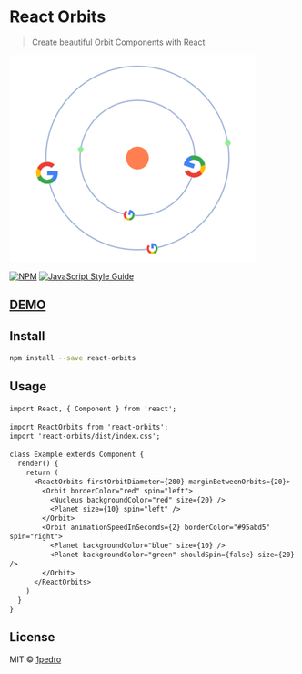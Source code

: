 # React Orbits

> Create beautiful Orbit Components with React

![Orbit](https://github.com/1pedro/react-orbits/blob/HEAD/assets/example.png?raw=true)

[![NPM](https://img.shields.io/npm/v/react-orbits.svg)](https://www.npmjs.com/package/react-orbits) [![JavaScript Style Guide](https://img.shields.io/badge/code_style-airbnb-brightgreen.svg)](https://airbnb.io/javascript/react/)

## [DEMO](https://1pedro.github.io/react-orbits/?path=/story/example-reactorbits--multiple-orbits)

## Install

```bash
npm install --save react-orbits
```

## Usage

```tsx
import React, { Component } from 'react';

import ReactOrbits from 'react-orbits';
import 'react-orbits/dist/index.css';

class Example extends Component {
  render() {
    return (
      <ReactOrbits firstOrbitDiameter={200} marginBetweenOrbits={20}>
        <Orbit borderColor="red" spin="left">
          <Nucleus backgroundColor="red" size={20} />
          <Planet size={10} spin="left" />
        </Orbit>
        <Orbit animationSpeedInSeconds={2} borderColor="#95abd5" spin="right">
          <Planet backgroundColor="blue" size={10} />
          <Planet backgroundColor="green" shouldSpin={false} size={20} />
        </Orbit>
      </ReactOrbits>
    )
  }
}
```

## License

MIT © [1pedro](https://github.com/1pedro)
